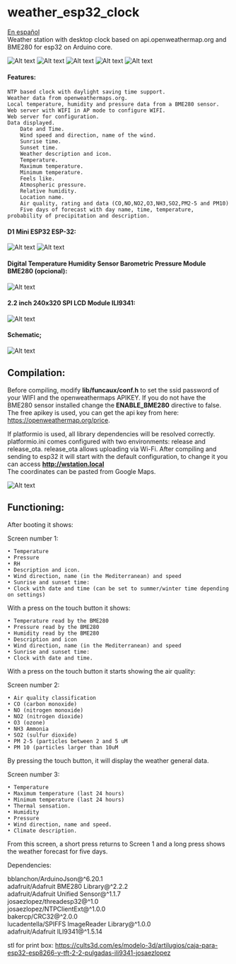 # weather_esp32_clock
[En español](LEEME.md)  
Weather station with desktop clock based on api.openweathermap.org and BME280 for esp32 on Arduino core.


![Alt text](images/en_screen1.png)
![Alt text](images/es_screen1.png)
![Alt text](images/en_air_quality.png)
![Alt text](images/en_screen2.png)
![Alt text](images/es_forecast_screen.png)


#### Features:
  
    NTP based clock with daylight saving time support.
    Weather data from openweathermaps.org.
    Local temperature, humidity and pressure data from a BME280 sensor.
    Web server with WIFI in AP mode to configure WIFI.
    Web server for configuration.
    Data displayed.
        Date and Time.
        Wind speed and direction, name of the wind.
        Sunrise time.
        Sunset time.
        Weather description and icon.
        Temperature.
        Maximum temperature.
        Minimum temperature.
        Feels like.
        Atmospheric pressure.
        Relative humidity.
        Location name.
        Air quality, rating and data (CO,NO,NO2,O3,NH3,SO2,PM2-5 and PM10)
        Five days of forecast with day name, time, temperature, probability of precipitation and description.

#### D1 Mini ESP32 ESP-32:

![Alt text](images/wemo_d1_mini_A.png) ![Alt text](images/wemo_d1_mini_B.png)

#### Digital Temperature Humidity Sensor Barometric Pressure Module BME280 (opcional):

![Alt text](/images/bme280.png)

#### 2.2 inch 240x320 SPI LCD Module ILI9341:

![Alt text](/images/TFT_2_2_ILI9341.png)

#### Schematic;

![Alt text](/images/schematic.png)

## Compilation:

Before compiling, modify **lib/funcaux/conf.h** to set the ssid password of your WIFI and the openweathermaps APIKEY.
If you do not have the BME280 sensor installed change the **ENABLE_BME280** directive to false.
The free apikey is used, you can get the api key from here: https://openweathermap.org/price.

If platformio is used, all library dependencies will be resolved correctly.
platformio.ini comes configured with two environments: release and release_ota. release_ota allows uploading via Wi-Fi.
After compiling and sending to esp32 it will start with the default configuration, to change it you can access **http://wstation.local**  
The coordinates can be pasted from Google Maps.

![Alt text](/images/web.png)


## Functioning:

After booting it shows:

Screen number 1:

    • Temperature
    • Pressure
    • RH
    • Description and icon.
    • Wind direction, name (in the Mediterranean) and speed
    • Sunrise and sunset time:
    • Clock with date and time (can be set to summer/winter time depending on settings)

With a press on the touch button it shows:

    • Temperature read by the BME280
    • Pressure read by the BME280
    • Humidity read by the BME280
    • Description and icon
    • Wind direction, name (in the Mediterranean) and speed
    • Sunrise and sunset time:
    • Clock with date and time.

With a press on the touch button it starts showing the air quality:

Screen number 2:

    • Air quality classification
    • CO (carbon monoxide)
    • NO (nitrogen monoxide)
    • NO2 (nitrogen dioxide)
    • O3 (ozone)
    • NH3 Ammonia
    • SO2 (sulfur dioxide)
    • PM 2-5 (particles between 2 and 5 uM
    • PM 10 (particles larger than 10uM


By pressing the touch button, it will display the weather general data.  

Screen number 3:

    • Temperature
    • Maximum temperature (last 24 hours)
    • Minimum temperature (last 24 hours)
    • Thermal sensation.
    • Humidity
    • Pressure
    • Wind direction, name and speed.
    • Climate description.

From this screen, a short press returns to Screen 1 and a long press shows the weather forecast for five days.

Dependencies:

 bblanchon/ArduinoJson@^6.20.1  
 adafruit/Adafruit BME280 Library@^2.2.2  
 adafruit/Adafruit Unified Sensor@^1.1.7  
 josaezlopez/threadesp32@^1.0  
 josaezlopez/NTPClientExt@^1.0.0  
 bakercp/CRC32@^2.0.0  
 lucadentella/SPIFFS ImageReader Library@^1.0.0  
 adafruit/Adafruit ILI9341@^1.5.14  

stl for print box:
https://cults3d.com/es/modelo-3d/artilugios/caja-para-esp32-esp8266-y-tft-2-2-pulgadas-ili9341-josaezlopez

